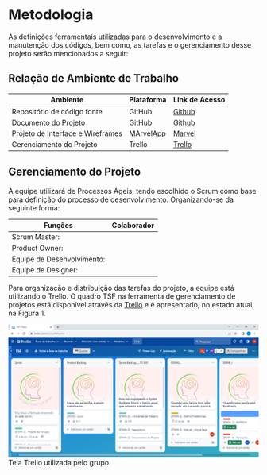 
# Metodologia

As definições ferramentais utilizadas para o desenvolvimento e a manutenção dos códigos, bem como, as tarefas e o gerenciamento desse projeto serão mencionados a seguir:

## Relação de Ambiente de Trabalho
| Ambiente| Plataforma | Link de Acesso |
|---------|------------|----------------|
| Repositório de código fonte | GitHub |[Github](https://github.com)|
| Documento do Projeto | GitHub| [Github](https://github.com)|
| Projeto de Interface e Wireframes | MArvelApp | [Marvel](https://marvelapp.com/project/6697348)|
| Gerenciamento do Projeto | Trello | [Trello](https://trello.com/b/Lrsx2WGe/tsf)

## Gerenciamento do Projeto
A equipe utilizará de Processos Ágeis, tendo escolhido o Scrum como base para definição do processo de desenvolvimento.
Organizando-se da seguinte forma:

|Funções|Colaborador|
|---------|------------|
| Scrum Master:|   |
| Product Owner:||
| Equipe de Desenvolvimento:||
| Equipe de Designer:||


Para organização e distribuição das tarefas do projeto, a equipe está utilizando o Trello.
O quadro TSF na ferramenta de gerenciamento de projetos está disponível através da [Trello](https://trello.com/b/Lrsx2WGe/tsf) e é apresentado, no estado atual, na Figura 1.

![Tela Trello utilizada pelo grupo](img/Figura1Trello.PNG)
Tela Trello utilizada pelo grupo
